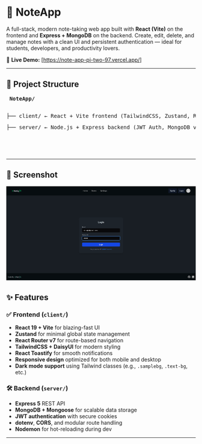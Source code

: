 # 📝 NoteApp

A full-stack, modern note-taking web app built with **React (Vite)** on the frontend and **Express + MongoDB** on the backend. Create, edit, delete, and manage notes with a clean UI and persistent authentication — ideal for students, developers, and productivity lovers.

🔗 **Live Demo:** [https://note-app-pi-two-97.vercel.app/]

---

## 📁 Project Structure


<pre>
 <b>NoteApp/</b>  
        <pre>├── client/ ← React + Vite frontend (TailwindCSS, Zustand, React Router) </pre><pre>├── server/ ← Node.js + Express backend (JWT Auth, MongoDB via Mongoose)</pre>
 </pre>

---

## 📸 Screenshot

![Notiq UI Screenshot](Screenshot.png) 
## ✨ Features

### ✅ Frontend (`client/`)
- **React 19 + Vite** for blazing-fast UI
- **Zustand** for minimal global state management
- **React Router v7** for route-based navigation
- **TailwindCSS + DaisyUI** for modern styling
- **React Toastify** for smooth notifications
- **Responsive design** optimized for both mobile and desktop
- **Dark mode support** using Tailwind classes (e.g., `.samplebg`, `.text-bg`, etc.)

### 🛠 Backend (`server/`)
- **Express 5** REST API
- **MongoDB + Mongoose** for scalable data storage
- **JWT authentication** with secure cookies
- **dotenv**, **CORS**, and modular route handling
- **Nodemon** for hot-reloading during dev

---
